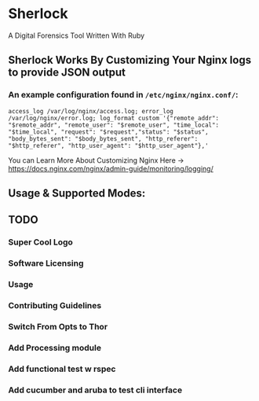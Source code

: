 # Sherlock
A Digital Forensics Tool Written With Ruby

## Sherlock Works By Customizing Your Nginx logs to provide JSON output

### An example configuration found in `/etc/nginx/nginx.conf/`:
  `access_log /var/log/nginx/access.log;
        error_log /var/log/nginx/error.log;
        log_format custom '{"remote_addr": "$remote_addr", "remote_user": "$remote_user", "time_local": "$time_local", "request": "$request","status": "$status", "body_bytes_sent": "$body_bytes_sent", "http_referer": "$http_referer", "http_user_agent": "$http_user_agent"},' `

You can Learn More About Customizing Nginx Here -> https://docs.nginx.com/nginx/admin-guide/monitoring/logging/

## Usage & Supported Modes:


## TODO
### Super Cool Logo
### Software Licensing
### Usage
### Contributing Guidelines
### Switch From Opts to Thor
### Add Processing module
### Add functional test w rspec
### Add cucumber and aruba to test cli interface
